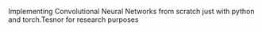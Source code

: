 Implementing Convolutional Neural Networks from scratch just with python and torch.Tesnor for research purposes
